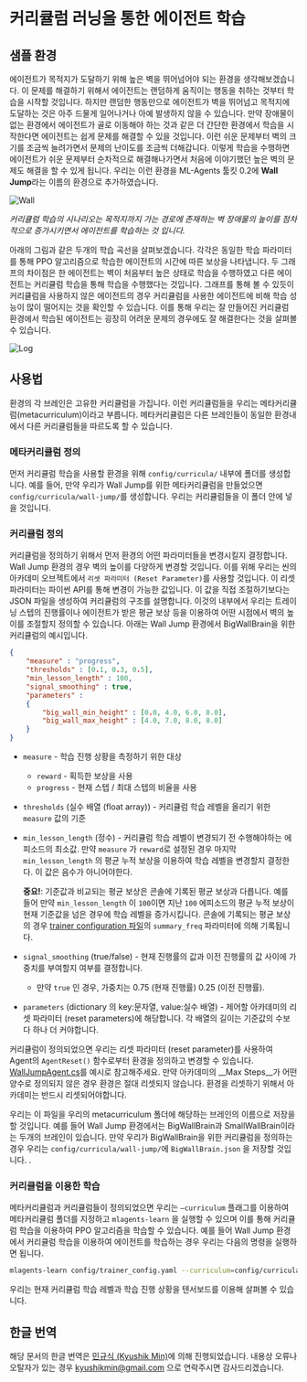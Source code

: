 # 커리큘럼 러닝을 통한 에이전트 학습

## 샘플 환경

에이전트가 목적지가 도달하기 위해 높은 벽을 뛰어넘어야 되는 환경을 생각해보겠습니다. 이 문제를 해결하기 위해서 에이전트는 랜덤하게 움직이는 행동을 취하는 것부터 학습을 시작할 것입니다. 하지만 랜덤한 행동만으로 에이전트가 벽을 뛰어넘고 목적지에 도달하는 것은 아주 드물게 일어나거나 아예 발생하지 않을 수 있습니다. 만약 장애물이 없는 환경에서 에이전트가 골로 이동해야 하는 것과 같은 더 간단한 환경에서 학습을 시작한다면 에이전트는 쉽게 문제를 해결할 수 있을 것입니다. 이런 쉬운 문제부터 벽의 크기를 조금씩 늘려가면서 문제의 난이도를 조금씩 더해갑니다. 이렇게 학습을 수행하면 에이전트가 쉬운 문제부터 순차적으로 해결해나가면서 처음에 이야기했던 높은 벽의 문제도 해결을 할 수 있게 됩니다. 우리는 이런 환경을 ML-Agents 툴킷 0.2에 **Wall Jump**라는 이름의 환경으로 추가하였습니다. 

![Wall](images/curriculum.png)

_커리큘럼 학습의 시나리오는 목적지까지 가는 경로에 존재하는 벽 장애물의 높이를 점차적으로 증가시키면서 에이전트를 학습하는 것 입니다._

아래의 그림과 같은 두개의 학습 곡선을 살펴보겠습니다. 각각은 동일한 학습 파라미터를 통해 PPO 알고리즘으로 학습한 에이전트의 시간에 따른 보상을 나타냅니다. 두 그래프의 차이점은 한 에이전트는 벽이 처음부터 높은 상태로 학습을 수행하였고 다른 에이전트는 커리큘럼 학습을 통해 학습을 수행했다는 것입니다. 그래프를 통해 볼 수 있듯이 커리큘럼을 사용하지 않은 에이전트의 경우 커리큘럼을 사용한 에이전트에 비해 학습 성능이 많이 떨어지는 것을 확인할 수 있습니다. 이를 통해 우리는 잘 만들어진 커리큘럼 환경에서 학습된 에이전트는 굉장히 어려운 문제의 경우에도 잘 해결한다는 것을 살펴볼 수 있습니다.  

![Log](images/curriculum_progress.png)

## 사용법

환경의 각 브레인은 고유한 커리큘럼을 가집니다. 이런 커리큘럼들을 우리는 메타커리큘럼(metacurriculum)이라고 부릅니다. 메타커리큘럼은 다른 브레인들이 동일한 환경내에서 다른 커리큘럼들을 따르도록 할 수 있습니다. 

### 메타커리큘럼 정의

먼저 커리큘럼 학습을 사용할 환경을 위해 `config/curricula/` 내부에 폴더를 생성합니다. 예를 들어, 만약 우리가 Wall Jump를 위한 메타커리큘럼을 만들었으면 `config/curricula/wall-jump/`를 생성합니다. 우리는 커리큘럼들을 이 폴더 안에 넣을 것입니다. 

### 커리큘럼 정의

커리큘럼을 정의하기 위해서 먼저 환경의 어떤 파라미터들을 변경시킬지 결정합니다. Wall Jump 환경의 경우 벽의 높이를 다양하게 변경할 것입니다. 이를 위해 우리는 씬의 아카데미 오브젝트에서 `리셋 파라미터 (Reset Parameter)`를 사용할 것입니다. 이 리셋 파라미터는 파이썬 API를 통해 변경이 가능한 값입니다. 이 값을 직접 조절하기보다는 JSON 파일을 생성하여 커리큘럼의 구조를 설명합니다. 이것의 내부에서 우리는 트레이닝 스텝의 진행률이나 에이전트가 받은 평균 보상 등을 이용하여 어떤 시점에서 벽의 높이를 조절할지 정의할 수 있습니다. 아래는 Wall Jump 환경에서 BigWallBrain을 위한 커리큘럼의 예시입니다. 

```json
{
    "measure" : "progress",
    "thresholds" : [0.1, 0.3, 0.5],
    "min_lesson_length" : 100,
    "signal_smoothing" : true,
    "parameters" :
    {
        "big_wall_min_height" : [0.0, 4.0, 6.0, 8.0],
        "big_wall_max_height" : [4.0, 7.0, 8.0, 8.0]
    }
}
```

* `measure` - 학습 진행 상황을 측정하기 위한 대상
  * `reward` - 획득한 보상을 사용
  * `progress` - 현재 스텝 / 최대 스텝의 비율을 사용
* `thresholds` (실수 배열 (float array)) - 커리큘럼 학습 레벨을 올리기 위한 `measure` 값의 기준 
* `min_lesson_length` (정수) - 커리큘럼 학습 레벨이 변경되기 전 수행해야하는 에피소드의 최소값. 만약 `measure` 가  `reward`로 설정된 경우 마지막 `min_lesson_length` 의 평균 누적 보상을 이용하여 학습 레벨을 변경할지 결정한다. 이 값은 음수가 아니어야한다.

  __중요!__: 기준값과 비교되는 평균 보상은 콘솔에 기록된 평균 보상과 다릅니다. 예를 들어 만약 `min_lesson_length` 이 `100`이면 지난 `100` 에피소드의 평균 누적 보상이 현재 기준값을 넘은 경우에 학습 레벨을 증가시킵니다. 콘솔에 기록되는 평균 보상의 경우 [trainer configuration 파일](Training-ML-Agents.md#training-config-file)의 `summary_freq` 파라미터에 의해 기록됩니다. 
* `signal_smoothing` (true/false) - 현재 진행률의 값과 이전 진행률의 값 사이에 가중치를 부여할지 여부를 결정합니다. 

  * 만약 `true` 인 경우, 가중치는 0.75 (현재 진행률) 0.25 (이전 진행률).
* `parameters` (dictionary 의 key:문자열, value:실수 배열) - 제어할 아카데미의 리셋 파라미터 (reset parameters)에 해당합니다. 각 배열의 길이는 기준값의 수보다 하나 더 커야합니다. 

커리큘럼이 정의되었으면 우리는 리셋 파라미터 (reset parameter)를 사용하여 Agent의 `AgentReset()` 함수로부터 환경을  정의하고 변경할 수 있습니다. [WallJumpAgent.cs](https://github.com/Unity-Technologies/ml-agents/blob/master/UnitySDK/Assets/ML-Agents/Examples/WallJump/Scripts/WallJumpAgent.cs)를 예시로 참고해주세요. 만약 아카데미의 __Max Steps__가 어떤 양수로 정의되지 않은 경우 환경은 절대 리셋되지 않습니다. 환경을 리셋하기 위해서 아카데미는 반드시 리셋되어야합니다. 

우리는 이 파일을 우리의 metacurriculum 폴더에 해당하는 브레인의 이름으로 저장을 할 것입니다. 예를 들어 Wall Jump 환경에서는 BigWallBrain과 SmallWallBrain이라는 두개의 브레인이 있습니다. 만약 우리가 BigWallBrain을 위한 커리큘럼을 정의하는 경우 우리는 `config/curricula/wall-jump/`에  `BigWallBrain.json` 을 저장할 것입니다. 
.

### 커리큘럼을 이용한 학습

메타커리큘럼과 커리큘럼들이 정의되었으면 우리는 `–curriculum` 플래그를 이용하여 메타커리큘럼 폴더를 지정하고 `mlagents-learn` 을 실행할 수 있으며 이를 통해 커리큘럼 학습을 이용하여 PPO 알고리즘을 학습할 수 있습니다. 예를 들어 Wall Jump 환경에서 커리큘럼 학습을 이용하여 에이전트를 학습하는 경우 우리는 다음의 명령을 실행하면 됩니다. 

```sh
mlagents-learn config/trainer_config.yaml --curriculum=config/curricula/wall-jump/ --run-id=wall-jump-curriculum --train
```

우리는 현재 커리큘럼 학습 레벨과 학습 진행 상황을 텐서보드를 이용해 살펴볼 수 있습니다. 



## 한글 번역

해당 문서의 한글 번역은 [민규식 (Kyushik Min)]([https://github.com/Kyushik](https://github.com/Kyushik))에 의해 진행되었습니다. 내용상 오류나 오탈자가 있는 경우 kyushikmin@gmail.com 으로 연락주시면 감사드리겠습니다.